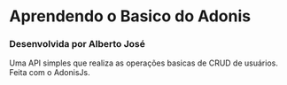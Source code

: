 # Aprendendo o Basico do Adonis
### Desenvolvida por Alberto José

Uma API simples que realiza as operações basicas de CRUD de usuários.<br>
Feita com o AdonisJs.
